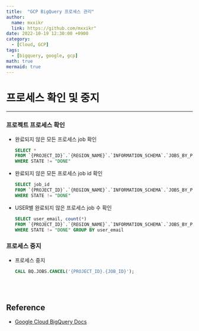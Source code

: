 ```yaml
---
title:  "GCP BigQuery 프로세스 관리"
author:
  name: mxxikr
  link: https://github.com/mxxikr"
date: 2022-10-19 12:30:00 +0900
category:
  - [Cloud, GCP]
tags:
  - [bigquery, google, gcp]
math: true
mermaid: true
---
```

# 프로세스 확인 및 중지
---
### **프로젝트 프로세스 확인**
* 완료되지 않은 모든 프로세스 job 확인
    ```sql
    SELECT *
    FROM `{PROJECT_ID}`.`{REGION_NAME}`.`INFORMATION_SCHEMA`.`JOBS_BY_PROJECT`
    WHERE STATE != "DONE"
    ```
* 완료되지 않은 모든 프로세스 job id 확인
    ```sql
    SELECT job_id
    FROM `{PROJECT_ID}`.`{REGION_NAME}`.`INFORMATION_SCHEMA`.`JOBS_BY_PROJECT`
    WHERE STATE != "DONE"
    ```
* USER별 완료되지 않은 프로세스 job 수 확인
    ```sql
    SELECT user_email, count(*)
    FROM `{PROJECT_ID}`.`{REGION_NAME}`.`INFORMATION_SCHEMA`.`JOBS_BY_PROJECT`
    WHERE STATE != "DONE" GROUP BY user_email
    ```

### **프로세스 중지**
* 프로세스 중지
    ```sql
    CALL BQ.JOBS.CANCEL('{PROJECT_ID}.{JOB_ID}');
    ```

<br/><br/>

## **Reference**
* [Google Cloud BigQuery Docs](https://cloud.google.com/bigquery/docs)
